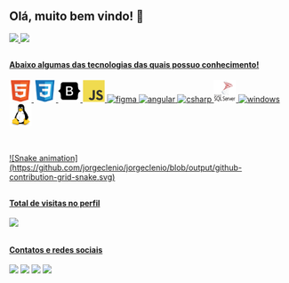 <h2>Olá, muito bem vindo! 👋</h2>

<div>
    <a href="https://github.com/jorgeclenio/">
    <img height="170em" src="https://github-readme-stats.vercel.app/api?username=jorgeclenio&show_icons=true&theme=react&include_all_commits=true&count_private=true&bg_color=0D1117""/>
  	<img height="170em" src="https://github-readme-stats.vercel.app/api/top-langs/?username=jorgeclenio&layout=compact&langs_count=7&theme=react&bg_color=0D1117"/>
</div>

##

<div>
    <h4> Abaixo algumas das tecnologias das quais possuo conhecimento! </h4>
 	<img alt="html" height="40" width="40" src="https://raw.githubusercontent.com/devicons/devicon/master/icons/html5/html5-original.svg">
  	<img alt="css" height="40" width="40" src="https://raw.githubusercontent.com/devicons/devicon/master/icons/css3/css3-original.svg">
  	<img alt="bootstrap" height="40" width="40" src="https://raw.githubusercontent.com/devicons/devicon/master/icons/bootstrap/bootstrap-plain.svg">
  	<img alt="javascript" height="40" width="40" src="https://raw.githubusercontent.com/devicons/devicon/master/icons/javascript/javascript-original.svg">
  	<img alt="figma" height="40" width="40" src="https://www.vectorlogo.zone/logos/figma/figma-icon.svg">
  	<img alt="angular" height="40" width="40" src="https://github.com/detain/svg-logos/blob/master/svg/angular-icon-1.svg">
    <img alt="csharp" height="40" width="40" src="https://github.com/abranhe/programming-languages-logos/blob/master/src/csharp/csharp.svg">
    <img alt="sql-server" height="40" width="40" src="https://github.com/cncf/landscape/blob/master/hosted_logos/microsoft-sql-server.svg">
  	<img alt="windows" height="40" width="40" src="https://github.com/neilorangepeel/Free-Social-Icons/blob/master/Flat/SVG/Windows.svg">
  	<img alt="linux" height="40" width="40" src="https://raw.githubusercontent.com/devicons/devicon/master/icons/linux/linux-original.svg">
</div>

##

<br>
<div>
  ![Snake animation](https://github.com/jorgeclenio/jorgeclenio/blob/output/github-contribution-grid-snake.svg)
</div>

##

<div>
    <h4>Total de visitas no perfil</h4>
    <p><img src="https://profile-counter.glitch.me/jorgeclenio/count.svg" /></p>
</div>

##

<div>
    <h4>Contatos e redes sociais </h4>
  	<a href = "mailto:cleniocontato@gmail.com"><img src="https://img.shields.io/badge/-Gmail-%23333?style=for-the-badge&logo=gmail&logoColor=white" target="_blank"></a>
  	<a href="https://www.linkedin.com/in/jorge-cl%C3%AAnio-97463b104/" target="_blank"><img src="https://img.shields.io/badge/-LinkedIn-%230077B5?style=for-the-badge&logo=linkedin&logoColor=white" target="_blank"></a>
    <a href="https://www.youtube.com/c/jorgeclenio/videos" target="_blank"><img src="https://img.shields.io/badge/YouTube-FF0000?style=for-the-badge&logo=youtube&logoColor=white" target="_blank"></a>
    <a href="https://www.twitch.tv/clenio" target="_blank"><img src="https://img.shields.io/badge/Twitch-9146FF?style=for-the-badge&logo=twitch&logoColor=white" target="_blank"></a>
</div>

##
